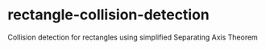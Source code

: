 # rectangle-collision-detection
Collision detection for rectangles using simplified Separating Axis Theorem

